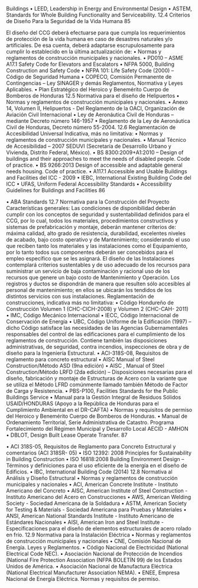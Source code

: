 Buildings
• LEED, Leadership in Energy and Environmental Design
• ASTEM, Standards for Whole Building Functionality and Serviceability.
12.4 Criterios de Diseño Para la Seguridad de la Vida Humana
85

El diseño del CCG deberá efectuarse para que cumpla los requerimientos de protección de la vida
humana en caso de desastres naturales y/o artificiales. De esa cuenta, deberá adaptarse
escrupulosamente para cumplir lo establecido en la última actualización de:
• Normas y reglamentos de construcción municipales y nacionales.
• PD010 – ASME A17.1 Safety Code for Elevators and Escalators
• NFPA 5000, Building Construction and Safety Code
• NFPA 101: Life Safety Code (2000) – Código de Seguridad Humana
• COPECO, Comisión Permanente de Contingencias – Ley SINAGER y demás Reglamentos,
Normativa y Leyes Aplicables.
• Plan Estratégico del Heroico y Benemérito Cuerpo de Bomberos de Honduras
12.5 Normativa para el diseño de Helipuertos
• Normas y reglamentos de construcción municipales y nacionales.
• Anexo 14, Volumen II, Helipuertos - Del Reglamento de la OACI, Organización de Aviación Civil
Internacional
• Ley de Aeronáutica Civil de Honduras – mediante Decreto número 146-1957
• Reglamento de la Ley de Aeronáutica Civil de Honduras, Decreto número 55-2004.
12.6 Reglamentación de Accesibilidad Universal
Indicativa, más no limitativa:
• Normas y reglamentos de construcción municipales y nacionales.
• Manual Técnico de Accesibilidad – 2007 SEDUVI (Secretaría de Desarrollo Urbano y Vivienda,
Distrito Federal, México).
• BS 8300:2009+A1:2010 – Design of buildings and their approaches to meet the needs of
disabled people. Code of practice.
• BS 9266:2013 Design of accessible and adaptable general needs housing. Code of practice.
• A117.1 Accessible and Usable Buildings and Facilities del ICC - 2009
• IEBC, International Existing Building Code del ICC
• UFAS, Uniform Federal Accessibility Standards
• Accessibility Guidelines for Buildings and Facilities
86

• ABA Standards
12.7 Normativa para la Construcción del Proyecto
Características generales:
Las condiciones de disponibilidad deberán cumplir con los conceptos de seguridad y sustentabilidad
definidos para el CCG, por lo cual, todos los materiales, procedimientos constructivos y sistemas de
prefabricación y montaje, deberán mantener criterios de: máxima calidad, alto grado de resistencia,
durabilidad, excelentes niveles de acabado, bajo costo operativo y de Mantenimiento; considerando
el uso que reciben tanto los materiales y las instalaciones como el Equipamiento, por lo tanto todos
sus componentes deberán ser concebidos para el empleo específico que se les asignará.
El diseño de las Instalaciones contemplará criterios sustentables y de uso adecuado de los recursos
para suministrar un servicio de baja contaminación y racional uso de los recursos que genere un
bajo costo de Mantenimiento y Operación.
Los registros y ductos se dispondrán de manera que resulten sólo accesibles al personal de
mantenimiento; en ellos se ubicarán los tendidos de los distintos servicios con sus instalaciones.
Reglamentación de construcciones, indicativa más no limitativa:
• Código Hondureño de Construcción Volumen 1 (CHC-CICH-2008) y Volumen 2 (CHC-CAH-
2011)
• IMC, Código Mecánico Internacional
• IECC, Código Internacional de Conservación de Energía
• UBC, Código Uniforme de la Edificación (1997) – dicho Código satisface las necesidades de las
Agencias Gubernamentales responsables del control de las edificaciones para el
cumplimiento de los reglamentos de construcción. Contiene también las disposiciones
administrativas, de seguridad, contra incendios, inspecciones de obra y de diseño para la
Ingeniería Estructural.
• ACI-318S-08, Requisitos de reglamento para concreto estructural
• AISC Manual of Steel Construction/Método ASD (9na edición)
• AISC , Manual of Steel Construction/Método LRFD (2da edición) – Disposiciones necesarias
para el diseño, fabricación y montaje de Estructuras de Acero con la variante que se utiliza el
Método LFRD comúnmente llamado también Método de Factor de Carga y Resistencia.
• PBS-P100, Facilities Standards for the Public Buildings Service
• Manual para la Gestión Integral de Residuos Sólidos USAID/HONDURAS (Apoyo a la
República de Honduras para el Cumplimiento Ambiental en el DR-CAFTA)
• Normas y requisitos de permiso del Heroico y Benemérito Cuerpo de Bomberos de Honduras.
• Manual de Ordenamiento Territorial, Serie Administrativa de Catastro. Programa
Fortalecimiento del Régimen Municipal y Desarrollo Local AECID - AMHON
• DBLOT, Design Built Lease Operate Transfer.
87

• ACI 318S-05, Requisitos de Reglamento para Concreto Estructural y comentarios (ACI 318SR-
05)
• ISO 12392: 2008 Principles for Sustainability in Building Construction
• ISO 16818:2008 Building Environment Design – Términos y definiciones para el uso eficiente
de la energía en el diseño de Edificios.
• IBC, International Building Code (2014)
12.8 Normativa al Análisis y Diseño Estructural
• Normas y reglamentos de construcción municipales y nacionales
• ACI, American Concrete Institute - Instituto Americano del Concreto
• AISC, American Institute of Steel Construction - Instituto Americano del Acero en
Construcciones
• AWS, American Welding Society - Sociedad Americana de la Soldadura
• ASTM, American Society for Testing & Materials - Sociedad Americana para Pruebas y
Materiales
• ANSI, American National Standards Institute - Instituto Americano de Estándares Nacionales
• AISI, American Iron and Steel Institute - Especificaciones para el diseño de elementos
estructurales de acero rolado en frío.
12.9 Normativa para la Instalación Eléctrica
• Normas y reglamentos de construcción municipales y nacionales
• CNE, Comisión Nacional de Energía. Leyes y Reglamentos.
• Código Nacional de Electricidad (National Electrical Code NEC).
• Asociación Nacional de Protección de Incendios (National Fire Protection Association (NFPA
BOLETÍN 99) de los Estados Unidos de América.
• Asociación Nacional de Manufactura Eléctrica (National Electrical Manufacturer Association
NEMA).
• ENEE, Empresa Nacional de Energía Eléctrica. Normas y requisitos de permiso.
